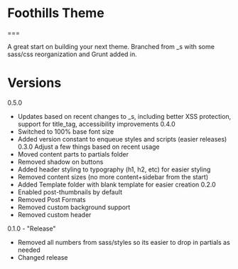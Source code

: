 # Foothills Theme
===

A great start on building your next theme. Branched from _s with some sass/css reorganization and Grunt added in.

# Versions
0.5.0
- Updates based on recent changes to _s, including better XSS protection, support for title_tag, accessibility improvements
0.4.0
- Switched to 100% base font size
- Added version constant to enqueue styles and scripts (easier releases)
0.3.0
Adjust a few things based on recent usage
- Moved content parts to partials folder
- Removed shadow on buttons
- Added header styling to typography (h1, h2, etc) for easier styling
- Removed content sizes (no more content+sidebar from the start)
- Added Template folder with blank template for easier creation
0.2.0
- Enabled post-thumbnails by default
- Removed Post Formats
- Removed custom background support
- Removed custom header

0.1.0 - "Release" 
- Removed all numbers from sass/styles so its easier to drop in partials as needed
- Changed release

